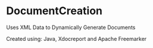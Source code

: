 # DocumentCreation
Uses XML Data to Dynamically Generate Documents

Created using: Java, Xdocreport and Apache Freemarker
